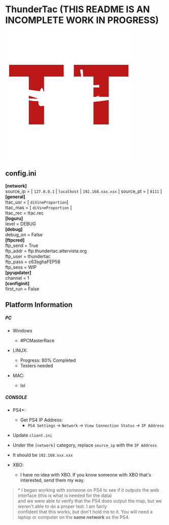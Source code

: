 # ThunderTac  (THIS README IS AN INCOMPLETE WORK IN PROGRESS)
![](https://raw.githubusercontent.com/diVineProportion/ThunderTac/master/resources/thundertac_white_400.png)  
  

## config.ini
**[network]**  
source_ip = [ `127.0.0.1` | `localhost` | `192.168.xxx.xxx`  ]
source_pt = [ `8111`  ]
**[general]**  
ttac_usr = [ `diVineProportion`]   
ttac_mas = [ `diVineProportion` ]   
ttac_rec = ttac.rec  
**[loguru]**  
level = DEBUG  
**[debug]**  
debug_on = False  
**[ftpcred]**  
ftp_send = True  
ftp_addr = ftp.thundertac.altervista.org  
ftp_user = thundertac  
ftp_pass = c63sghaFEP58  
ftp_sess = WIP  
**[pyupdater]**  
channel = 1  
**[configinit]**  
first_run = False

## Platform Information  
  
##### PC  
+ Windows  
  + \#PCMasterRace  
  
+ LINUX:   
  + Progress: 80% Completed  
  + Testers needed  
+ MAC:  
  + lol  
##### CONSOLE  
  
  
+ PS4*:  
  + Get PS4 IP Address:  
      + `PS4 Settings` &#8594; `Network` &#8594; `View Connection Status` &#8594; `IP Address`  
 + Update `client.ini`  
 + Under the `[network]` category, replace `source_ip` with the `IP Address`   
+ It should be `192.168.xxx.xxx`  
  
+ XBO:  
  + I have no idea with XBO. If you know someone with XBO that's interested, send them my way.  
      
      
> \* I began working with someone on PS4 to see if it outputs the web interface (this is what is needed for the data)  
and we were able to verify that the PS4 does output the map, but we weren't able to do a proper test. I am fairly  
confident that this works, but don't hold me to it. You will need a laptop or computer on the **same network** as the PS4.
